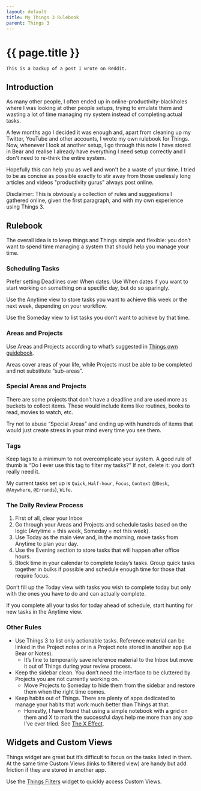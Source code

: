 ```yaml
---
layout: default
title: My Things 3 Rulebook
parent: Things 3
---
```


# {{ page.title }}

```
This is a backup of a post I wrote on Reddit.
```

## Introduction 

As many other people, I often ended up in online-productivity-blackholes where I was looking at other people setups, trying to emulate them and wasting a lot of time managing my system instead of completing actual tasks.

A few months ago I decided it was enough and, apart from cleaning up my Twitter, YouTube and other accounts, I wrote my own rulebook for Things. Now, whenever I look at another setup, I go through this note I have stored in Bear and realise I already have everything I need setup correctly and I don't need to re-think the entire system.

Hopefully this can help you as well and won't be a waste of your time. I tried to be as concise as possible exactly to stir away from those uselessly long articles and videos "productivity gurus" always post online.

Disclaimer: This is obviously a collection of rules and suggestions I gathered online, given the first paragraph, and with my own experience using Things 3.

## Rulebook

The overall idea is to keep things and Things simple and flexible: you don’t want to spend time managing a system that should help you manage your time.

### Scheduling Tasks

Prefer setting Deadlines over When dates. Use When dates if you want to start working on something on a specific day, but do so sparingly. 

Use the Anytime view to store tasks you want to achieve this week or the next week, depending on your workflow.

Use the Someday view to list tasks you don’t want to achieve by that time.
	
### Areas and Projects

Use Areas and Projects according to what’s suggested in [Things own guidebook](https://culturedcode.com/things/guide/). 

Areas cover areas of your life, while Projects must be able to be completed and not substitute “sub-areas”.

### Special Areas and Projects

There are some projects that don’t have a deadline and are used more as buckets to collect items. These would include items like routines, books to read, movies to watch, etc.

Try not to abuse “Special Areas” and ending up with hundreds of items that would just create stress in your mind every time you see them.  

### Tags

Keep tags to a minimum to not overcomplicate your system. A good rule of thumb is “Do I ever use this tag to filter my tasks?” If not, delete it: you don’t really need it.

My current tasks set up is `Quick`, `Half-hour`, `Focus`, `Context` (`@Desk`, `@Anywhere`, `@Errands`), `Wife`.

### The Daily Review Process

1. First of all, clear your Inbox
2. Go through your Areas and Projects and schedule tasks based on the logic (Anytime = this week, Someday = not this week). 
3. Use Today as the main view and, in the morning, move tasks from Anytime to plan your day. 
4. Use the Evening section to store tasks that will happen after office hours.
5. Block time in your calendar to complete today’s tasks. Group quick tasks together in bulks if possible and schedule enough time for those that require focus. 

Don’t fill up the Today view with tasks you wish to complete today but only with the ones you have to do and can actually complete.

If you complete all your tasks for today ahead of schedule, start hunting for new tasks in the Anytime view.  

### Other Rules

- Use Things 3 to list only actionable tasks. Reference material can be linked in the Project notes or in a Project note stored in another app (i.e Bear or Notes). 
  - It’s fine to temporarily save reference material to the Inbox but move it out of Things during your review process.
- Keep the sidebar clean. You don’t need the interface to be cluttered by Projects you are not currently working on. 
  - Move Projects to Someday to hide them from the sidebar and restore them when the right time comes.
- Keep habits out of Things. There are plenty of apps dedicated to manage your habits that work much better than Things at that.
  - Honestly, I have found that using a simple notebook with a grid on them and X to mark the successful days help me more than any app I’ve ever tried. See [The X Effect](https://www.reddit.com/r/theXeffect/). 

## Widgets and Custom Views 

Things widget are great but it’s difficult to focus on the tasks listed in them. At the same time Custom Views (links to filtered view) are handy but add friction if they are stored in another app. 

Use the [Things Filters](https://www.icloud.com/shortcuts/8ed2b0541f334315a83b349234e91e22) widget to quickly access Custom Views.

